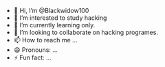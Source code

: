 - 👋 Hi, I’m @Blackwidow100
- 👀 I’m interested to study hacking
- 🌱 I’m currently learning only.
- 💞️ I’m looking to collaborate on hacking programes.
- 📫 How to reach me ...
- 😄 Pronouns: ...
- ⚡ Fun fact: ...

<!---
Blackwidow100/Blackwidow100 is a ✨ special ✨ repository because its `README.md` (this file) appears on your GitHub profile.
You can click the Preview link to take a look at your changes.
--->
